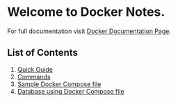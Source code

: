 # Welcome to Docker Notes.

For full documentation visit [Docker Documentation Page](https://docs.docker.com/).

## List of Contents

1. [Quick Guide](quick_guide.md)
2. [Commands](commands.md)
3. [Sample Docker Compose file](docker-compose.yml)
4. [Database using Docker Compose file](databases/docker-compose.yml)